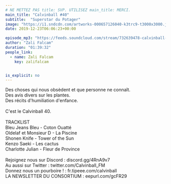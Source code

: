 ```yaml
---
# NE METTEZ PAS title: SVP. UTILISEZ main_title: MERCI.
main_title: "Calvinball #40"
subtitle:  "Superstar du Potager"
image: "https://i1.sndcdn.com/artworks-000657126040-k3trc9-t3000x3000.jpg"
date: 2019-12-23T06:06:23+00:00

episode_mp3: "https://feeds.soundcloud.com/stream/732639478-calvinball-radio-calvinball-40-superstar-du-potager.mp3"
author: "Zali Falcam"
duration: "01:39:32"
people_link: 
  - name: Zali Falcam
    key: zalifalcam


is_explicit: no
---
```


<PodcastHeader/>

<!-- ECRIRE LA DESCRIPTION DE L'EPISODE SOUS CETTE LIGNE -->
Des choses qui nous obsèdent et que personne ne connaît.<br>Des avis divers sur les plantes.<br>Des récits d'humiliation d'enfance.<br><br>C'est le Calvinball 40.<br><br>TRACKLIST<br>Bleu Jeans Bleu - Coton Ouatté<br>Oldelaf et Monsieur D - La Piscine<br>Shonen Knife - Tower of the Sun<br>Kenzo Saeki - Les cactus<br>Charlotte Julian - Fleur de Province<br><br>Rejoignez nous sur Discord : discord.gg/4RnA9v7<br>Au aussi sur Twitter : twitter.com/Calvinball_FM<br>Donnez nous un pourboire ! : fr.tipeee.com/calvinball<br>LA NEWSLETTER DU CONSORTIUM : eepurl.com/gcFR29

